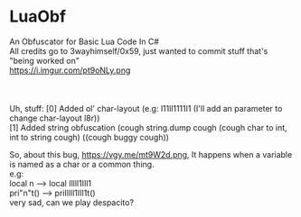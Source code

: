 # LuaObf<br />
An Obfuscator for Basic Lua Code In C#<br />
All credits go to 3wayhimself/0x59, just wanted to commit stuff that's "being worked on"<br />
https://i.imgur.com/pt9oNLy.png<br />
<br />
<br />
<br />
Uh, stuff:
[0] Added ol' char-layout (e.g: l11ll1111l1 (I'll add an parameter to change char-layout l8r))<br />
[1] Added string obfuscation (cough string.dump cough (cough char to int, int to string cough) ((cough buggy cough))<br />


So, about this bug, https://vgy.me/mt9W2d.png, It happens when a variable is named as a char or a common thing.<br />
e.g:<br />
local n --> local Illll1IIl1<br />
pri"n"t() --> priIllll1IIl1t()<br />
very sad, can we play despacito?<br />


